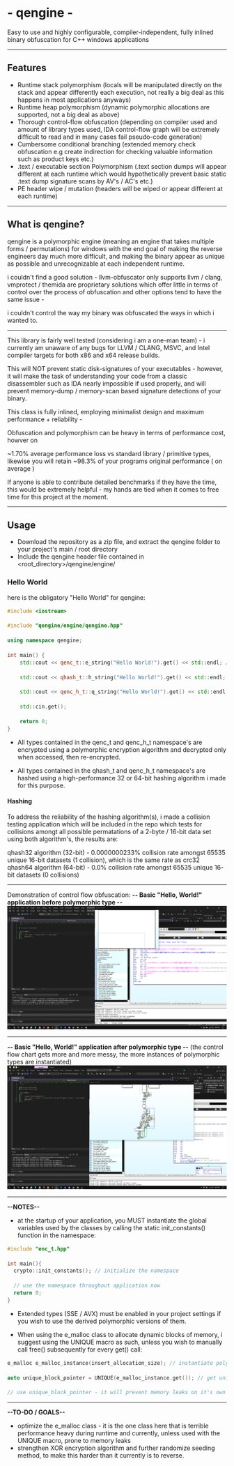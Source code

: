 # - qengine - 

Easy to use and highly configurable, compiler-independent, fully inlined binary obfuscation for C++ windows applications

--------------------------------------------------------------------------------------------------------------------------------------------------------------------------------------------------------------

## Features

* Runtime stack polymorphism (locals will be manipulated directly on the stack and appear differently each execution, not really a big deal as this happens in most applications anyways)
* Runtime heap polymorphism (dynamic polymorphic allocations are supported, not a big deal as above)
* Thorough control-flow obfuscation (depending on compiler used and amount of library types used, IDA control-flow graph will be extremely difficult to read and in many cases fail pseudo-code generation)
* Cumbersome conditional branching (extended memory check obfuscation e.g create indirection for checking valuable information such as product keys etc.)
* .text / executable section Polymorphism (.text section dumps will appear different at each runtime which would hypothetically prevent basic static .text dump signature scans by AV's / AC's etc.)
* PE header wipe / mutation (headers will be wiped or appear different at each runtime)

--------------------------------------------------------------------------------------------------------------------------------------------------------------------------------------------------------------

## What is qengine?

qengine is a polymorphic engine (meaning an engine that takes multiple forms / permutations) for windows with the end goal of making the reverse engineers day much more difficult, and making the binary appear as unique as possible and unrecognizable at each independent runtime.

i couldn't find a good solution - llvm-obfuscator only supports llvm / clang, vmprotect / themida are proprietary solutions which offer little in terms of control over the process of obfuscation and other options tend to have the same issue - 

i couldn't control the way my binary was obfuscated the ways in which i wanted to.

--------------------------------------------------------------------------------------------------------------------------------------------------------------------------------------------------------------

This library is fairly well tested (considering i am a one-man team) - i currently am unaware of any bugs for LLVM / CLANG, MSVC, and Intel compiler targets for both x86 and x64 release builds.

This will NOT prevent static disk-signatures of your executables - however, it will make the task of understanding your code from a classic disassembler such as IDA nearly impossible if used properly, and will prevent memory-dump / memory-scan based signature detections of your binary.

This class is fully inlined, employing minimalist design and maximum performance + reliability -

Obfuscation and polymorphism can be heavy in terms of performance cost, howver on 

~1.70% average performance loss vs standard library / primitive types, likewise you will retain ~98.3% of your programs original performance ( on average )

If anyone is able to contribute detailed benchmarks if they have the time, this would be extremely helpful - my hands are tied when it comes to free time for this project at the moment.

--------------------------------------------------------------------------------------------------------------------------------------------------------------------------------------------------------------

## Usage

* Download the repository as a zip file, and extract the qengine folder to your project's main / root directory
* Include the qengine header file contained in <root_directory>/qengine/engine/

### Hello World

here is the obligatory "Hello World" for qengine:

```cpp
#include <iostream>

#include "qengine/engine/qengine.hpp"

using namespace qengine;

int main() {
	std::cout << qenc_t::e_string("Hello World!").get() << std::endl; // dynamically encrypted type(s)

	std::cout << qhash_t::h_string("Hello World!").get() << std::endl; // secured / hash-checked type(s)

	std::cout << qenc_h_t::q_string("Hello World!").get() << std::endl; // dynamically encrypted AND hash-checked type(s)

	std::cin.get();

	return 0;
}
```

* All types contained in the qenc_t and qenc_h_t namespace's are encrypted using a polymorphic encryption algorithm and decrypted only when accessed, then re-encrypted. 

* All types contained in the qhash_t and qenc_h_t namespace's are hashed using a high-performance 32 or 64-bit hashing algorithm i made for this purpose.

#### Hashing

To address the reliability of the hashing algorithm(s), i made a collision testing application which will be included in the repo which tests for collisions amongt all possible permatations of a 2-byte / 16-bit data set using both algorithm's, the results are:

qhash32 algorithm (32-bit) - 0.0000000233% collision rate amongst 65535 unique 16-bit datasets (1 collision), which is the same rate as crc32
qhash64 algorithm (64-bit) - 0.0% collision rate amongst 65535 unique 16-bit datasets (0 collisions)

--------------------------------------------------------------------------------------

Demonstration of control flow obfuscation:
__-- Basic "Hello, World!" application before polymorphic type --__
![IDA view of hello world C++ program before polymorphic engine](crypt2.png)

--------------------------------------------------------------------------------------

__-- Basic "Hello, World!" application after polymorphic type --__
(the control flow chart gets more and more messy, the more instances of polymorphic types are instantiated) 
![IDA view of hello world C++ program after polymorphic engine](crypt1.png)

--------------------------------------------------------------------------------------

__--NOTES--__

* at the startup of your application, you MUST instantiate the global variables used by the classes by calling the static init_constants() function in the namespace:

```cpp
#include "enc_t.hpp"

int main(){
  crypto::init_constants(); // initialize the namespace
  
  // use the namespace throughout application now
  return 0;
}
```

* Extended types (SSE / AVX) must be enabled in your project settings if you wish to use the derived polymorphic versions of them.

* When using the e_malloc class to allocate dynamic blocks of memory, i suggest using the UNIQUE macro as such, unless you wish to manually call free() subsequently for every get() call:
```cpp
e_malloc e_malloc_instance(insert_allocation_size); // instantiate polymorphic memory block

auto unique_block_pointer = UNIQUE(e_malloc_instance.get()); // get unique_ptr to memory block (macro will apply custom Decommission object for malloc / free)

// use unique_block_pointer - it will prevent memory leaks on it's own when it goes out of scope
```


--------------------------------------------------------------------------------------

__--TO-DO / GOALS--__

* optimize the e_malloc class - it is the one class here that is terrible performance heavy during runtime and currently, unless used with the UNIQUE macro, prone to memory leaks
* strengthen XOR encryption algorithm and further randomize seeding method, to make this harder than it currently is to reverse.

